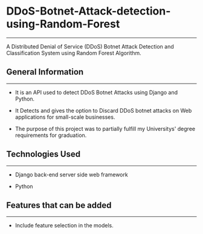 <h1>DDoS-Botnet-Attack-detection-using-Random-Forest</h1>
<hr><p>A Distributed Denial of Service (DDoS) Botnet Attack Detection and Classification System using Random Forest Algorithm.</p><h2>General Information</h2>
<hr><ul>
<li>It is an API used to detect DDoS Botnet Attacks using Django and Python.</li>
</ul><ul>
<li>It Detects and gives the option to Discard DDoS botnet attacks on Web applications for small-scale businesses.</li>
</ul><ul>
<li>The purpose of this project was to partially fulfill my Universitys' degree requirements for graduation.</li>
</ul><h2>Technologies Used</h2>
<hr><ul>
<li>Django back-end server side web framework</li>
</ul><ul>
<li>Python</li>
</ul><h2>Features that can be added</h2>
<hr><ul>
<li>Include feature selection in the models.</li>
</ul>
